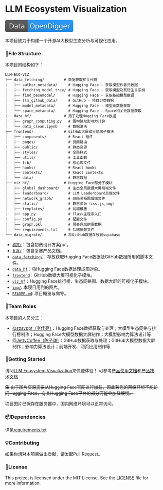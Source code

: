 # LLM Ecosystem Visualization

![Data-OpenDigger](img/Data-OpenDigger-2097FF.svg)

本项目致力于构建一个开源AI大模型生态分析与可视化应用。

### 📂File Structure

本项目的结构如下：
```plaintext
LLM-ECO-VIZ
├── data_fetching/         # 数据获取相关代码
│   ├── author_metadata/     # Hugging Face - 获取模型作者元数据
│   ├── fetching_model_tree/ # Hugging Face - 获取模型及其衍生关系树
│   ├── find_basemodel/      # Hugging Face - 获取基础模型数据
│   ├── llm_github_data/     # GitHub - 项目分类数据
│   ├── model_metadata/      # Hugging Face - 模型元数据获取
│   └── space_metadata/      # Hugging Face - Space相关元数据获取
├── data_hf/               # 用于处理Hugging Face数据
│   ├── graph_computing.py   # 图构建及影响力计算
│   └── data_clean.ipynb     # 数据清洗
├── frontend/              # GitHub大屏部分前端子模块
│   ├── components/     	 # React 组件
│   ├── pages/         		 # 页面路由
│   ├── public/              # 静态资源
│   ├── styles/              # 全局样式
│   ├── utils/               # 工具函数
│   ├── lib/                 # 核心库文件
│   ├── hooks/               # React hooks
│   ├── contexts/            # React contexts
│   └── data/                # 静态数据
├── viz_hf/                # Hugging Face部分子模块
│   ├── global_dashboard/    # 生态全局数据大屏后端文件
│   ├── leaderboard/         # LLM Leaderboard后端文件
│   ├── network_graph/       # 网络关系图后端文件
│   ├── static/              # 静态资源（css,js,img）
│   ├── templates/           # 前端模板
│   ├── app.py               # Flask主程序入口
│   ├── config.py            # 配置文件
│   ├── graph.pkl            # 预处理后的图数据
│   └── requirements.txt     # 后端依赖文件
└── data_migrate/          # 将GitHub数据存放到supabase
```
- [`初赛/`](初赛/)：包含初赛设计方案ppt。
- [`复赛/`](复赛/)：包含复赛产品文档。
- [`data_fetching/`](data_fetching/)：存放获取Hugging Face数据及GitHub数据所用的脚本文件。
- [`data_hf`](data_hf/)：将Hugging Face数据处理成图对象。
- [`frontend`](front_end/)：GitHub数据大屏可视化子模块。
- [`viz_hf`](viz_hf/)：Hugging Face排行榜、生态网络图、数据大屏的可视化子模块。
- [`img/`](img/): 本项目用到的图片。
- [`README.md`](README.md): 项目概览与向导。

### 👥Team Roles

本项目的人员分工：

- [@zzsyppt（李佳亮）](https://github.com/zzsyppt)：Hugging Face数据获取与处理；大模型生态网络与排行榜制作；Hugging Face大模型数据大屏制作；大模型影响力算法设计等
- [@JettyCoffee（陈子谦）](https://github.com/JettyCoffee)：GitHub数据获取与处理；GitHub大模型数据大屏制作；影响力算法设计；前端开发、网页应用制作等

### 🚀Getting Started

访问[LLM Ecosystem Visualization](https://jettycoffee.cn)来快速体验！
可参考[产品使用文档](复赛/产品使用文档.md)和[产品技术文档](复赛/产品技术文档.md)

~~**注** 由于图片资源需要从Hugging Face官网进行加载，因此若您的网络环境不能访问Hugging Face，有关Hugging Face平台的部分可能会加载缓慢。~~

项目图片已保存在服务器中，国内网络环境可以正常访问。

### 📦Dependencies

详见[requirements.txt](viz_hf/requirements.txt)

### 💡Contributing

如果你想对本项目做出贡献，请发起Pull Request。

### 📝License

This project is licensed under the MIT License. See the [LICENSE](./LICENSE) file for more information.
